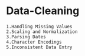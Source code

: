 # Data-Cleaning
      
    1.Handling Missing Values
    2.Scaling and Normalization
    3.Parsing Dates
    4.Character Encodings
    5.Inconsistent Data Entry
